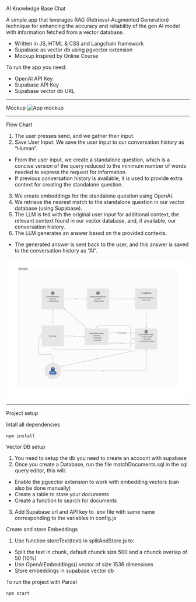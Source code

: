 AI Knowledge Base Chat

A simple app that leverages RAG (Retrieval-Augmented Generation) technique for enhancing the accuracy and reliability of the gen AI model with information fetched from a vector database.

- Written in JS, HTML & CSS and Langchain framework
- Supabase as vector db using pgvector extension
- Mockup Inspired by Online Course

To run the app you need:

- OpenAI API Key
- Supabase API Key
- Supabase vector db URL

---

Mockup
![App mockup](images/app-mokup.png)

---

Flow Chart

1. The user presses send, and we gather their input.
2. Save User Input: We save the user input to our conversation history as “Human”.

- From the user input, we create a standalone question, which is a concise version of the query reduced to the minimum number of words needed to express the request for information.
- If previous conversation history is available, it is used to provide extra context for creating the standalone question.

3. We create embeddings for the standalone question using OpenAI.
4. We retrieve the nearest match to the standalone question in our vector database (using Supabase).
5. The LLM is fed with the original user input for additional context, the relevant context found in our vector database, and, if available, our conversation history.
6. The LLM generates an answer based on the provided contexts.

- The generated answer is sent back to the user, and this answer is saved to the conversation history as “AI”.

![App mockup](images/flow-chart.png)

---

Project setup

Intall all dependencies

```
npm install
```

Vector DB setup

1. You need to setup the db you need to create an account with supabase
2. Once you create a Database, run the file matchDocuments.sql in the sql query editor, this will:

- Enable the pgvector extension to work with embedding vectors (can also be done manually)
- Create a table to store your documents
- Create a function to search for documents

3. Add Supabase url and API key to .env file with same name corresponding to the variables in config.js

Create and store Embeddings

1. Use function storeText(text) in splitAndStore.js to:

- Split the text in chunk, default chunck size 500 and a chunck overlap of 50 (10%)
- Use OpenAIEmbeddings() vector of size 1536 dimensions
- Store embeddings in supabase vector db

To run the project with Parcel

```
npm start
```
